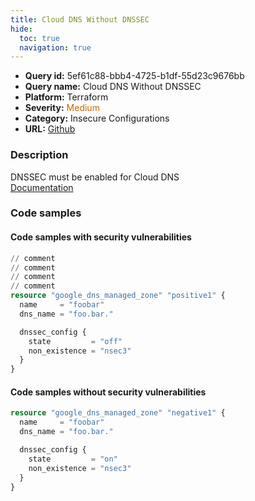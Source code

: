 ```yaml
---
title: Cloud DNS Without DNSSEC
hide:
  toc: true
  navigation: true
---
```


<style>
  .highlight .hll {
    background-color: #ff171742;
  }
  .md-content {
    max-width: 1100px;
    margin: 0 auto;
  }
</style>

-   **Query id:** 5ef61c88-bbb4-4725-b1df-55d23c9676bb
-   **Query name:** Cloud DNS Without DNSSEC
-   **Platform:** Terraform
-   **Severity:** <span style="color:#C60">Medium</span>
-   **Category:** Insecure Configurations
-   **URL:** [Github](https://github.com/Checkmarx/kics/tree/master/assets/queries/terraform/gcp/cloud_dns_without_dnssec)

### Description
DNSSEC must be enabled for Cloud DNS<br>
[Documentation](https://www.terraform.io/docs/providers/google/d/dns_managed_zone.html)

### Code samples
#### Code samples with security vulnerabilities
```tf title="Positive test num. 1 - tf file" hl_lines="10"
// comment
// comment
// comment
// comment
resource "google_dns_managed_zone" "positive1" {
  name     = "foobar"
  dns_name = "foo.bar."

  dnssec_config {
    state         = "off"
    non_existence = "nsec3"
  }
}
```


#### Code samples without security vulnerabilities
```tf title="Negative test num. 1 - tf file"
resource "google_dns_managed_zone" "negative1" {
  name     = "foobar"
  dns_name = "foo.bar."

  dnssec_config {
    state         = "on"
    non_existence = "nsec3"
  }
}
```
